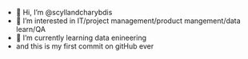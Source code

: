 - 👋 Hi, I’m @scyllandcharybdis
- 👀 I’m interested in IT/project management/product mangement/data learn/QA
- 🌱 I’m currently learning data enineering
- and this is my first commit on gitHub ever

<!---
scyllandcharybdis/scyllandcharybdis is a ✨ special ✨ repository because its `README.md` (this file) appears on your GitHub profile.
You can click the Preview link to take a look at your changes.
--->
